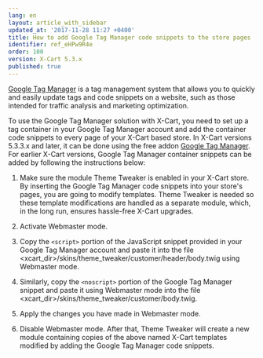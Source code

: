 ```yaml
---
lang: en
layout: article_with_sidebar
updated_at: '2017-11-28 11:27 +0400'
title: How to add Google Tag Manager code snippets to the store pages
identifier: ref_eHPw9R4e
order: 100
version: X-Cart 5.3.x
published: true
---
```


[Google Tag Manager](https://www.google.com/analytics/tag-manager/ "Google Tag Manager") is a tag management system that allows you to quickly and easily update tags and code snippets on a website, such as those intended for traffic analysis and marketing optimization. 

To use the Google Tag Manager solution with X-Cart, you need to set up a tag container in your Google Tag Manager account and add the container code snippets to every page of your X-Cart based store. In X-Cart versions 5.3.3.x and later, it can be done using the free addon [Google Tag Manager](https://market.x-cart.com/addons/google-tag-manager.html "How to add Google Tag Manager code snippets to the store pages"). For earlier X-Cart versions, Google Tag Manager container snippets can be added by following the instructions below:

1.  Make sure the module Theme Tweaker is enabled in your X-Cart store. By inserting the Google Tag Manager code snippets into your store's pages, you are going to modify templates. Theme Tweaker is needed so these template modifications are handled as a separate module, which, in the long run, ensures hassle-free X-Cart upgrades.

2.  Activate Webmaster mode.

3.  Copy the `<script>` portion of the JavaScript snippet provided in your Google Tag Manager account and paste it into the file <xcart_dir>/skins/theme_tweaker/customer/header/body.twig using Webmaster mode.

4.  Similarly, copy the `<noscript>` portion of the Google Tag Manager snippet and paste it using Webmaster mode into the file <xcart_dir>/skins/theme_tweaker/customer/body.twig.

5.  Apply the changes you have made in Webmaster mode.

6.  Disable Webmaster mode. After that, Theme Tweaker will create a new module containing copies of the above named X-Cart templates modified by adding the Google Tag Manager code snippets.
